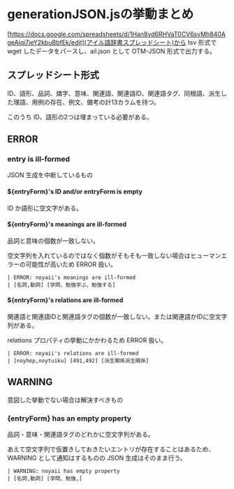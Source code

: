 # generationJSON.jsの挙動まとめ
[https://docs.google.com/spreadsheets/d/1Han8vd6RHVaT0CV6svMh840AgeAiqi7ieY2kbuBbfEk/edit](アイル語辞書スプレッドシート)から tsv 形式で wget したデータをパースし、ail.json として OTM-JSON 形式で出力する。

## スプレッドシート形式
ID、語形、品詞、燐字、意味、関連語、関連語ID、関連語タグ、同根語、派生した理語、用例の存在、例文、備考の計13カラムを持つ。

このうち ID、語形の2つは埋まっている必要がある。

## ERROR
### entry is ill-formed
JSON 生成を中断しているもの

#### ${entryForm}'s ID and/or entryForm is empty
ID か語形に空文字がある。

#### ${entryForm}'s meanings are ill-formed
品詞と意味の個数が一致しない。

空文字列を入れているのではなく個数がそもそも一致しない場合はヒューマンエラーの可能性が高いため ERROR 扱い。

```
| ERROR: noyaii's meanings are ill-formed
| [名詞,動詞] [学問、勉強学ぶ、勉強する]
```

#### ${entryForm}'s relations are ill-formed
関連語と関連語IDと関連語タグの個数が一致しない。または関連語かIDに空文字列がある。

relations プロパティの挙動にかかわるため ERROR 扱い。

```
| ERROR: noyaii's relations are ill-formed
| [noyhep,noytuiku] [491,492] [派生関係派生関係]
```

## WARNING
意図した挙動でない場合は解決すべきもの

### {entryForm} has an empty property
品詞・意味・関連語タグのどれかに空文字列がある。

あえて空文字列で仮置きしておきたいエントリが存在することはあるため、WARNING として通知はするものの JSON 生成はそのまま行う。

```
| WARNING: noyaii has empty property
| [名詞,動詞] [学問、勉強,]
```